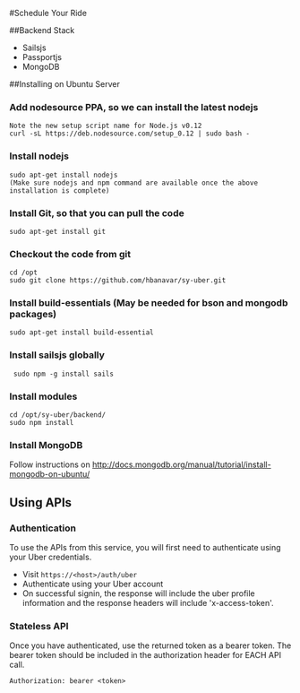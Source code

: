 
#Schedule Your Ride

##Backend Stack
* Sailsjs
* Passportjs
* MongoDB

##Installing on Ubuntu Server

### Add nodesource PPA, so we can install the latest nodejs
```
Note the new setup script name for Node.js v0.12
curl -sL https://deb.nodesource.com/setup_0.12 | sudo bash -
```
### Install nodejs
```
sudo apt-get install nodejs
(Make sure nodejs and npm command are available once the above installation is complete)
```

### Install Git, so that you can pull the code
``` sudo apt-get install git ```

### Checkout the code from git
```
cd /opt
sudo git clone https://github.com/hbanavar/sy-uber.git
```
### Install build-essentials (May be needed for bson and mongodb packages)
``` sudo apt-get install build-essential ```

### Install sailsjs globally
``` sudo npm -g install sails```

### Install modules
```
cd /opt/sy-uber/backend/
sudo npm install
```

### Install MongoDB
Follow instructions on http://docs.mongodb.org/manual/tutorial/install-mongodb-on-ubuntu/

## Using APIs ##
### Authentication ###
To use the APIs from this service, you will first need to authenticate using your Uber credentials. 
* Visit `https://<host>/auth/uber`
* Authenticate using your Uber account
* On successful signin, the response will include the uber profile information and the response headers will include 'x-access-token'. 

### Stateless API ###
Once you have authenticated, use the returned token as a bearer token. The bearer token should be included in the authorization header for EACH API call.
```
Authorization: bearer <token>
```



